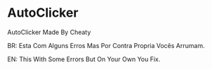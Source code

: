 # AutoClicker
AutoClicker Made By Cheaty

BR: Esta Com Alguns Erros Mas Por Contra Propria Vocês Arrumam.

EN: This With Some Errors But On Your Own You Fix.
